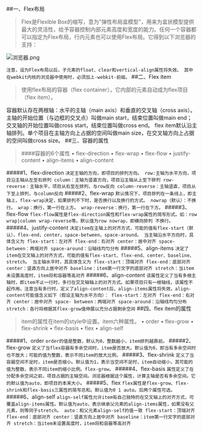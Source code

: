 ##一、Flex布局
>Flex是Flexible Box的缩写，意为"弹性布局盒模型"，用来为盒状模型提供最大的灵活性，给予容器控制内部元素高度和宽度的能力。任何一个容器都可以指定为Flex布局，行内元素也可以使用Flex布局。它得到以下浏览器的支持：


![浏览器.png](http://upload-images.jianshu.io/upload_images/3229842-eaecdbf8f2d1faea.png?imageMogr2/auto-orient/strip%7CimageView2/2/w/1240)

``
注意，设为Flex布局以后，子元素的float、clear和vertical-align属性将失效。
其中在webkit内核的浏览器中使用时，必须加上-webkit-前缀。
``
##二、Flex item
>使用flex布局的容器（flex container），它内部的元素自动成为flex项目（flex item）。

容器默认存在两根轴：水平的主轴（main axis）和垂直的交叉轴（cross axis）。主轴的开始位置（与边框的交叉点）叫做main start，结束位置叫做main end；交叉轴的开始位置叫做cross start，结束位置叫做cross end。
flex item默认沿主轴排列。单个项目在主轴方向上占据的空间叫做main size，在交叉轴方向上占据的空间叫做cross size。
##三、容器的属性
>####容器的6个属性
• flex-direction
• flex-wrap
• flex-flow
• justify-content
• align-items
• align-content


#####1、flex-direction
``
决定主轴的方向，即项目的排列方向。
row:主轴为水平方向，项目沿主轴从左至右排列
column：主轴为竖直方向，项目沿主轴从上至下排列
row-reverse：主轴水平，项目从右至左排列，与row反向
column-reverse：主轴竖直，项目从下至上排列，与column反向
``
#####2、flex-wrap
``
默认情况下，项目排列在一条线上，即主轴上，flex-wrap决定，如果排列不下时，是否换行以及换行的方式。
nowrap（默认）：不换行。
wrap：换行，第一行在上方。
wrap-reverse：换行，第一行在下方。
``
#####3、flex-flow
``
flex-flow属性是flex-direction属性和flex-wrap属性的简写形式。如：row wrap|column wrap-reverse等。默认值为row nowrap，即横向排列 不换行。
``
#####4、justify-content
``
决定item在主轴上的对齐方式，可能的值有flex-start（默认），flex-end，center，space-between，space-around。
当主轴沿水平方向时，具体含义为
flex-start：左对齐
flex-end：右对齐
center：居中对齐
space- between：两端对齐
space-around：沿轴线均匀分布
``
#####5、align-items
``
决定了item在交叉轴上的对齐方式，可能的值有flex-start、flex-end、center、baseline、stretch。
当主轴水平时，其具体含义为
flex-start：顶端对齐
flex-end：底部对齐
center：竖直方向上居中对齐
baseline：item第一行文字的底部对齐
stretch：当item未设置高度时，item将和容器等高对齐
``
#####6、align-content
``
该属性定义了当有多根主轴时，即item不止一行时，多行在交叉轴轴上的对齐方式。如果项目只有一根轴线，该属性不起作用。注意当有多行时，定义了align-content后，align-items属性将失效。align-content可能值含义如下（假设主轴为水平方向）：
flex-start：左对齐
flex-end：右对齐
center：居中对齐
space- between：两端对齐
space-around：沿轴线均匀分布
stretch：各行将根据其flex-grow值伸展以充分占据剩余空间
``
##四、flex item的属性
>item的属性在item的style中设置。item六种属性。
• order
• flex-grow
• flex-shrink
• flex-basis
• flex
• align-self

#####1、order
``
order的值是整数，默认为0，整数越小，item排列越靠前。
``
#####2、flex-grow
``
定义了当flex容器有多余空间时，item是否放大。默认值为0，即当有多余空间时也不放大；可能的值为整数，表示不同item的放大比例。
``
#####3、flex-shrink
``
定义了当容器空间不足时，item是否缩小。默认值为1，表示当空间不足时，item自动缩小，其可能的值为整数，表示不同item的缩小比例。flex-grow。
``
#####4、flex-basis
``
属性定义了在分配多余空间之前，项目占据的主轴空间。浏览器根据这个属性，计算主轴是否有多余空间。它的默认值为auto，即项目的本来大小。
``
#####5、flex
``
flex属性是flex-grow、flex-shrink和flex-basis三属性的简写总和。默认值为0 1 auto。后两个属性可选。
``
#####6、align-self
``
align-self属性允许item有自己独特的在交叉轴上的对齐方式，可覆盖align-items属性。默认值为auto，表示继承父元素的align-items属性，如果没有父元素，则等同于stretch。
auto：和父元素align-self的值一致
flex-start：顶端对齐
flex-end：底部对齐
center：竖直方向上居中对齐
baseline：item第一行文字的底部对齐
stretch：当item未设置高度时，item将和容器等高对齐
``

